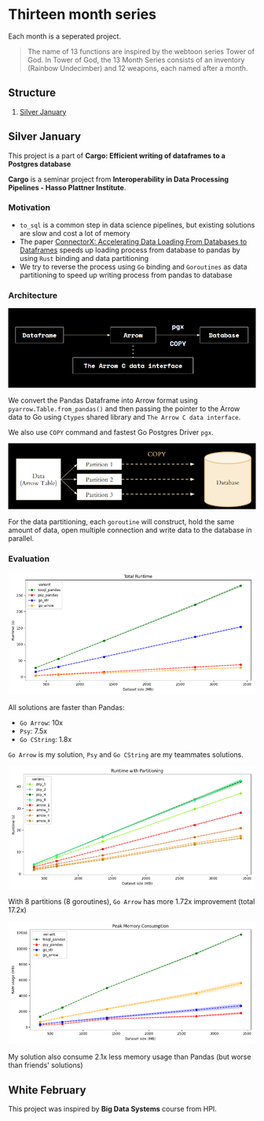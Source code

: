 # Thirteen month series 

Each month is a seperated project.

> The name of 13 functions are inspired by the webtoon series Tower of God. 
In Tower of God, the 13 Month Series consists of an inventory (Rainbow Undecimber) and 12 weapons, each named after a month.

## Structure
1. [Silver January](#silver-january)



## Silver January
This project is a part of **Cargo: Efficient writing of dataframes to a Postgres database** 

**Cargo** is a seminar project from **Interoperability in Data Processing Pipelines - Hasso Plattner Institute**.

### Motivation
* `to_sql` is a common step in data science pipelines, but existing solutions are slow and cost a lot of memory
* The paper [ConnectorX: Accelerating Data Loading From Databases to
  Dataframes](https://www.vldb.org/pvldb/vol15/p2994-wang.pdf) speeds up loading process from database to pandas by using `Rust` binding and data partitioning
* We try to reverse the process using `Go` binding and `Goroutines` as data partitioning to speed up writing process from pandas to database

### Architecture

![](silverjanuary/images/architecture.png)

We convert the Pandas Dataframe into Arrow format using `pyarrow.Table.from_pandas()` and then passing the pointer
to the Arrow data to Go using `Ctypes` shared library and `The Arrow C data interface`.

We also use `COPY` command and fastest Go Postgres Driver `pgx`.

![](silverjanuary/images/parallel.png)

For the data partitioning, each `goroutine` will construct, hold the same amount of data, open multiple connection and write data to the database in parallel.


### Evaluation

![](silverjanuary/images/all_small.png)

All solutions are faster than Pandas:
* `Go Arrow`: 10x 
* `Psy`: 7.5x
* `Go CString`: 1.8x

`Go Arrow` is my solution, `Psy` and `Go CString` are my teammates solutions.

![](silverjanuary/images/partitioning.png)

With 8 partitions (8 goroutines), `Go Arrow` has more 1.72x improvement (total 17.2x)

![](silverjanuary/images/memory.png)

My solution also consume 2.1x less memory usage than Pandas (but worse than friends' solutions)

## White February
This project was inspired by **Big Data Systems** course from HPI.

